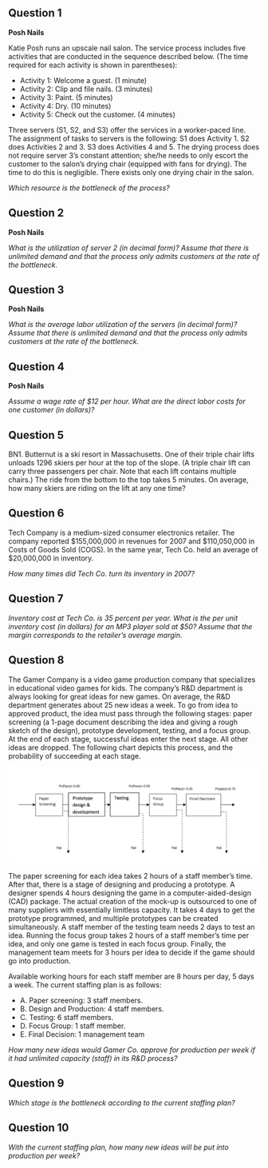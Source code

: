 ## Question 1

**Posh Nails**

Katie Posh runs an upscale nail salon. The service process includes five activities that are conducted in the sequence described below. (The time required for each activity is shown in parentheses):

* Activity 1: Welcome a guest. (1 minute)
* Activity 2: Clip and file nails. (3 minutes)
* Activity 3: Paint. (5 minutes)
* Activity 4: Dry. (10 minutes)
* Activity 5: Check out the customer. (4 minutes)

Three servers (S1, S2, and S3) offer the services in a worker-paced line. The assignment of tasks to servers is the following: S1 does Activity 1. S2 does Activities 2 and 3. S3 does Activities 4 and 5. The drying process does not require server 3’s constant attention; she/he needs to only escort the customer to the salon’s drying chair (equipped with fans for drying). The time to do this is negligible. There exists only one drying chair in the salon.

_Which resource is the bottleneck of the process?_



## Question 2

**Posh Nails**

_What is the utilization of server 2 (in decimal form)? Assume that there is unlimited demand and that the process only admits customers at the rate of the bottleneck._



## Question 3

**Posh Nails**

_What is the average labor utilization of the servers (in decimal form)? Assume that there is unlimited demand and that the process only admits customers at the rate of the bottleneck._



## Question 4

**Posh Nails**

_Assume a wage rate of $12 per hour. What are the direct labor costs for one customer (in dollars)?_



## Question 5

BN1. Butternut is a ski resort in Massachusetts. One of their triple chair lifts unloads 1296 skiers per hour at the top of the slope. (A triple chair lift can carry three passengers per chair. Note that each lift contains multiple chairs.) The ride from the bottom to the top takes 5 minutes. On average, how many skiers are riding on the lift at any one time?



## Question 6

Tech Company is a medium-sized consumer electronics retailer. The company reported $155,000,000 in revenues for 2007 and $110,050,000 in Costs of Goods Sold (COGS). In the same year, Tech Co. held an average of $20,000,000 in inventory.

_How many times did Tech Co. turn its inventory in 2007?_



## Question 7

_Inventory cost at Tech Co. is 35 percent per year. What is the per unit inventory cost (in dollars) for an MP3 player sold at $50? Assume that the margin corresponds to the retailer’s average margin._



## Question 8

The Gamer Company is a video game production company that specializes in educational video games for kids. The company’s R&D department is always looking for great ideas for new games. On average, the R&D department generates about 25 new ideas a week. To go from idea to approved product, the idea must pass through the following stages: paper screening (a 1-page document describing the idea and giving a rough sketch of the design), prototype development, testing, and a focus group. At the end of each stage, successful ideas enter the next stage. All other ideas are dropped. The following chart depicts this process, and the probability of succeeding at each stage.

![](img/Screen-Shot-2015-10-30-at-8.53.25-PM.png)

The paper screening for each idea takes 2 hours of a staff member’s time. After that, there is a stage of designing and producing a prototype. A designer spends 4 hours designing the game in a computer-aided-design (CAD) package. The actual creation of the mock-up is outsourced to one of many suppliers with essentially limitless capacity. It takes 4 days to get the prototype programmed, and multiple prototypes can be created simultaneously. A staff member of the testing team needs 2 days to test an idea. Running the focus group takes 2 hours of a staff member’s time per idea, and only one game is tested in each focus group. Finally, the management team meets for 3 hours per idea to decide if the game should go into production.

Available working hours for each staff member are 8 hours per day, 5 days a week. The current staffing plan is as follows:

* A. Paper screening: 3 staff members.
* B. Design and Production: 4 staff members.
* C. Testing: 6 staff members.
* D. Focus Group: 1 staff member.
* E. Final Decision: 1 management team

_How many new ideas would Gamer Co. approve for production per week if it had unlimited capacity (staff) in its R&D process?_



## Question 9

_Which stage is the bottleneck according to the current staffing plan?_



## Question 10

_With the current staffing plan, how many new ideas will be put into production per week?_
